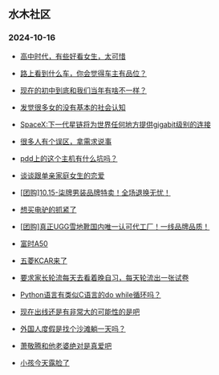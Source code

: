 ## 水木社区 
### 2024-10-16

+ [高中时代，有些好看女生，太可惜](https://www.newsmth.net/nForum/article/FamilyLife/1766880772)

+ [路上看到什么车，你会觉得车主有品位？](https://www.newsmth.net/nForum/article/AutoWorld/1944934662)

+ [现在的初中到底和我们当年有啥不一样？](https://www.newsmth.net/nForum/article/PreUnivEdu/216466)

+ [发觉很多女的没有基本的社会认知](https://www.newsmth.net/nForum/article/Age/20366583)

+ [SpaceX:下一代星链将为世界任何地方提供gigabit级别的连接](https://www.newsmth.net/nForum/article/Aero/470098)

+ [很多人有个误区，拿需求说事](https://www.newsmth.net/nForum/article/OurEstate/3114070)

+ [pdd上的这个主机有什么坑吗？](https://www.newsmth.net/nForum/article/CompMarket/544329407)

+ [谈谈跟单亲家庭女生的恋爱](https://www.newsmth.net/nForum/article/Love/6311101)

+ [[团购]10.15-柒牌男装品牌特卖！全场退换无忧！](https://www.newsmth.net/nForum/article/ADAgent_TG/1327026)

+ [想买电驴的抓紧了](https://www.newsmth.net/nForum/article/CouponsLife/4505275)

+ [[团购]真正UGG雪地靴国内唯一认可代工厂！一线品牌品质！](https://www.newsmth.net/nForum/article/ADAgent_TG/1327080)

+ [富时A50](https://www.newsmth.net/nForum/article/Stock/10968673)

+ [五菱KCAR来了](https://www.newsmth.net/nForum/article/AutoWorld/1944935285)

+ [要求家长轮流每天去看着晚自习，每天轮流出一张试卷](https://www.newsmth.net/nForum/article/PreUnivEdu/216445)

+ [Python语言有类似C语言的do while循环吗？](https://www.newsmth.net/nForum/article/Python/170912)

+ [现在出线还是有非常大的可能性的是吧](https://www.newsmth.net/nForum/article/Football/3448670)

+ [外国人度假是找个沙滩躺一天吗？](https://www.newsmth.net/nForum/article/Travel/1014748)

+ [萧敬腾和他老婆绝对是真爱吧](https://www.newsmth.net/nForum/article/FamilyLife/1766881339)

+ [小孩今天露脸了](https://www.newsmth.net/nForum/article/ChildEducation/2446366)

